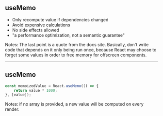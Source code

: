 ## useMemo

* Only recompute value if dependencies changed
* Avoid expensive calculations
* No side effects allowed
* "a performance optimization, not a semantic guarantee"

Notes:
The last point is a quote from the docs site. Basically, don't write code that depends on it only being run once, because React may choose to forget some values in order to free memory for offscreen components. 

---

## useMemo

```js
const memoizedValue = React.useMemo(() => {
    return value * 1000;
}, [value]);
```

Notes:
if no array is provided, a new value will be computed on every render.

